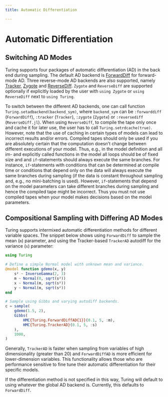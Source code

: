 ```yaml
---
title: Automatic Differentiation

---
```


# Automatic Differentiation

## Switching AD Modes


Turing supports four packages of automatic differentiation (AD) in the back end during sampling. The default AD backend is [ForwardDiff](https://github.com/JuliaDiff/ForwardDiff.jl) for forward-mode AD. Three reverse-mode AD backends are also supported, namely [Tracker](https://github.com/FluxML/Tracker.jl), [Zygote](https://github.com/FluxML/Zygote.jl) and [ReverseDiff](https://github.com/JuliaDiff/ReverseDiff.jl). `Zygote` and `ReverseDiff` are supported optionally if explicitly loaded by the user with `using Zygote` or `using ReverseDiff` next to `using Turing`.

To switch between the different AD backends, one can call function `Turing.setadbackend(backend_sym)`, where `backend_sym` can be `:forwarddiff` (`ForwardDiff`), `:tracker` (`Tracker`), `:zygote` (`Zygote`) or `:reversediff` (`ReverseDiff.jl`). When using `ReverseDiff`, to compile the tape only once and cache it for later use, the user has to call `Turing.setrdcache(true)`. However, note that the use of caching in certain types of models can lead to incorrect results and/or errors.
Compiled tapes should only be used if you are absolutely certain that the computation doesn't change between different executions of your model.
Thus, e.g., in the model definition and all im- and explicitly called functions in the model all loops should be of fixed size and and `if`-statements should always execute the same branches.
For instance, `if`-statements with conditions that can be determined at compile time or conditions that depend only on the data will always execute the same branches during sampling (if the data is constant throughout sampling and, e.g., no mini-batching is used).
However, `if`-statements that depend on the model parameters can take different branches during sampling and hence the compiled tape might be incorrect.
Thus you must not use compiled tapes when your model makes decisions based on the model parameters.

## Compositional Sampling with Differing AD Modes


Turing supports intermixed automatic differentiation methods for different variable spaces. The snippet below shows using `ForwardDiff` to sample the mean (`m`) parameter, and using the Tracker-based `TrackerAD` autodiff for the variance (`s`) parameter:


```julia
using Turing

# Define a simple Normal model with unknown mean and variance.
@model function gdemo(x, y)
    s² ~ InverseGamma(2, 3)
    m ~ Normal(0, sqrt(s²))
    x ~ Normal(m, sqrt(s²))
    y ~ Normal(m, sqrt(s²))
end

# Sample using Gibbs and varying autodiff backends.
c = sample(
	gdemo(1.5, 2),
  	Gibbs(
    	HMC{Turing.ForwardDiffAD{1}}(0.1, 5, :m),
        HMC{Turing.TrackerAD}(0.1, 5, :s)
    ),
    1000,
)
```


Generally, `TrackerAD` is faster when sampling from variables of high dimensionality (greater than 20) and `ForwardDiffAD` is more efficient for lower-dimension variables. This functionality allows those who are performance sensitive to fine tune their automatic differentiation for their specific models.


If the differentiation method is not specified in this way, Turing will default to using whatever the global AD backend is. Currently, this defaults to `ForwardDiff`.
